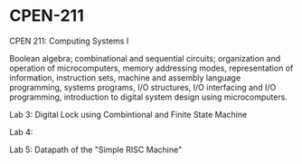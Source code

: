 # CPEN-211
CPEN 211: Computing Systems I

Boolean algebra; combinational and sequential circuits; organization and operation of microcomputers, memory addressing modes, representation of information, instruction sets, machine and assembly language programming, systems programs, I/O structures, I/O interfacing and I/O programming, introduction to digital system design using microcomputers.

Lab 3: Digital Lock using Combintional and Finite State Machine

Lab 4:

Lab 5: Datapath of the "Simple RISC Machine"
